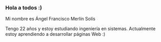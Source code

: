 ### Hola a todos :)

Mi nombre es Ángel Francisco Merlín Solís

Tengo 22 años y estoy estudiando ingeniería en sistemas. Actualmente estoy aprendiendo a desarrollar páginas Web :)
<!--
**AngelSolis48/AngelSolis48** is a ✨ _special_ ✨ repository because its `README.md` (this file) appears on your GitHub profile.

Here are some ideas to get you started:

- 🔭 I’m currently working on ...
- 🌱 I’m currently learning ...
- 👯 I’m looking to collaborate on ...
- 🤔 I’m looking for help with ...
- 💬 Ask me about ...
- 📫 How to reach me: ...
- 😄 Pronouns: ...
- ⚡ Fun fact: ...
-->
